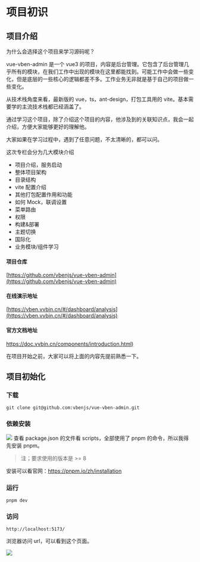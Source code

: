 # 项目初识

## 项目介绍

为什么会选择这个项目来学习源码呢？

vue-vben-admin 是一个 vue3 的项目，内容是后台管理。它包含了后台管理几乎所有的模块，在我们工作中出现的模块在这里都能找到。可能工作中会做一些变化，但是底层的一些核心的逻辑都差不多。工作业务无非就是基于自己的项目做一些变化。

从技术栈角度来看，最新版的 vue，ts，ant-design，打包工具用的 vite。基本需要学的主流技术栈都已经涵盖了。

通过学习这个项目，除了介绍这个项目的内容，他涉及到的关联知识点，我会一起介绍，方便大家能够更好的理解他。

大家如果在学习过程中，遇到了任意问题，不太清晰的，都可以问。

这次专栏会分为几大模块介绍

- 项目介绍，服务启动
- 整体项目架构
- 目录结构
- vite 配置介绍
- 其他打包配置作用和功能
- 如何 Mock，联调设置
- 菜单路由
- 权限
- 构建&部署
- 主题切换
- 国际化
- 业务模块/组件学习

#### 项目仓库

[https://github.com/vbenjs/vue-vben-admin](https://github.com/vbenjs/vue-vben-admin)

#### 在线演示地址

[https://vben.vvbin.cn/#/dashboard/analysis](https://vben.vvbin.cn/#/dashboard/analysis)

#### 官方文档地址

[https://doc.vvbin.cn/components/introduction.html)](https://doc.vvbin.cn/components/introduction.html)

在项目开始之前，大家可以将上面的内容先提前熟悉一下。

## 项目初始化

### 下载

```
git clone git@github.com:vbenjs/vue-vben-admin.git
```

### 依赖安装

![](https://assets-1256443293.cos.ap-beijing.myqcloud.com/article/202401031019081.png)
查看 package.json 的文件看 scripts，全部使用了 pnpm 的命令，所以我得先安装 pnpm。

> 注；要求使用的版本是 >= 8

安装可以看官网：https://pnpm.io/zh/installation

### 运行

```
pnpm dev
```

### 访问

```
http://localhost:5173/
```

浏览器访问 url，可以看到这个页面。

![](https://assets-1256443293.cos.ap-beijing.myqcloud.com/article/202401031019092.png)
